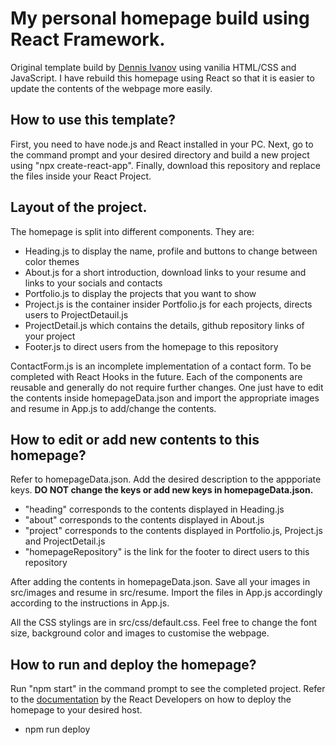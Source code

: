# My personal homepage build using React Framework.
Original template build by [Dennis Ivanov](https://github.com/divanov11/portfolio-website) using vanilia HTML/CSS and JavaScript. I have rebuild this homepage using React so that it is easier to update the contents of the webpage more easily.

## How to use this template?
First, you need to have node.js and React installed in your PC. Next, go to the command prompt and your desired directory and build a new project using "npx create-react-app". Finally, download this repository and replace the files inside your React Project.

## Layout of the project.
The homepage is split into different components. They are:
- Heading.js to display the name, profile and buttons to change between color themes
- About.js for a short introduction, download links to your resume and links to your socials and contacts
- Portfolio.js to display the projects that you want to show
- Project.js is the container insider Portfolio.js for each projects, directs users to ProjectDetauil.js
- ProjectDetail.js which contains the details, github repository links of your project
- Footer.js to direct users from the homepage to this repository

ContactForm.js is an incomplete implementation of a contact form. To be completed with React Hooks in the future. Each of the components are reusable and generally do not require further changes. One just have to edit the contents inside homepageData.json and import the appropriate images and resume in App.js to add/change the contents.

## How to edit or add new contents to this homepage?
Refer to homepageData.json. Add the desired description to the appporiate keys. **DO NOT change the keys or add new keys in homepageData.json.**
- "heading" corresponds to the contents displayed in Heading.js
- "about" corresponds to the contents displayed in About.js
- "project" corresponds to the contents displayed in Portfolio.js, Project.js and ProjectDetail.js
- "homepageRepository" is the link for the footer to direct users to this repository

After adding the contents in homepageData.json. Save all your images in src/images and resume in src/resume. Import the files in App.js accordingly according to the instructions in App.js.

All the CSS stylings are in src/css/default.css. Feel free to change the font size, background color and images to customise the webpage.

## How to run and deploy the homepage?
Run "npm start" in the command prompt to see the completed project. Refer to the [documentation](https://create-react-app.dev/docs/deployment/) by the React Developers on how to deploy the homepage to your desired host.
- npm run deploy
